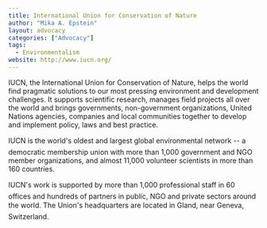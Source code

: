```yaml
---
title: International Union for Conservation of Nature
author: "Mika A. Epstein"
layout: advocacy
categories: ["Advocacy"]
tags: 
  - Environmentalism
website: http://www.iucn.org/
---
```


IUCN, the International Union for Conservation of Nature, helps the world find pragmatic solutions to our most pressing environment and development challenges. It supports scientific research, manages field projects all over the world and brings governments, non-government organizations, United Nations agencies, companies and local communities together to develop and implement policy, laws and best practice.

IUCN is the world's oldest and largest global environmental network -- a democratic membership union with more than 1,000 government and NGO member organizations, and almost 11,000 volunteer scientists in more than 160 countries.

IUCN's work is supported by more than 1,000 professional staff in 60 offices and hundreds of partners in public, NGO and private sectors around the world. The Union's headquarters are located in Gland, near Geneva, Switzerland.
